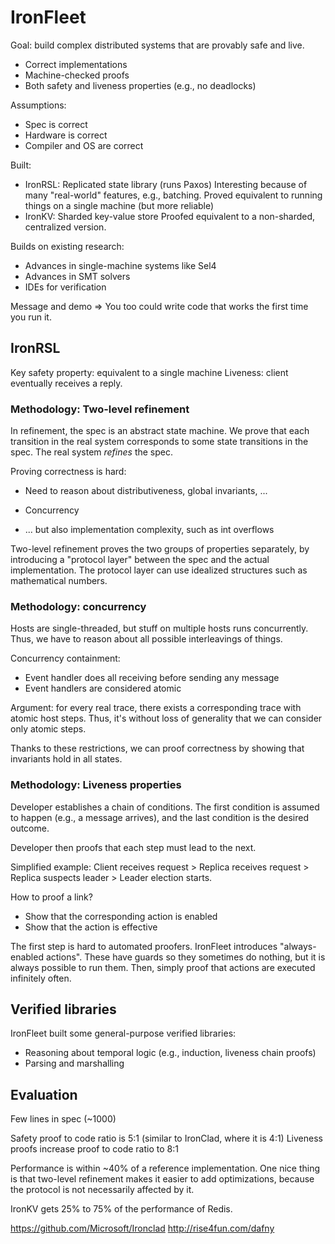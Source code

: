IronFleet
=========

Goal: build complex distributed systems that are provably safe and live.

- Correct implementations
- Machine-checked proofs
- Both safety and liveness properties (e.g., no deadlocks)

Assumptions:

- Spec is correct
- Hardware is correct
- Compiler and OS are correct

Built:

- IronRSL: Replicated state library (runs Paxos)
  Interesting because of many "real-world" features, e.g., batching.
  Proved equivalent to running things on a single machine (but more reliable)
- IronKV: Sharded key-value store
  Proofed equivalent to a non-sharded, centralized version.

Builds on existing research:

- Advances in single-machine systems like Sel4
- Advances in SMT solvers
- IDEs for verification

Message and demo => You too could write code that works the first time you run
it.

IronRSL
-------

Key safety property: equivalent to a single machine
Liveness: client eventually receives a reply.

### Methodology: Two-level refinement

In refinement, the spec is an abstract state machine. We prove that each
transition in the real system corresponds to some state transitions in the spec.
The real system *refines* the spec.

Proving correctness is hard:

- Need to reason about distributiveness, global invariants, ...
- Concurrency

- ... but also implementation complexity, such as int overflows

Two-level refinement proves the two groups of properties separately, by
introducing a "protocol layer" between the spec and the actual implementation.
The protocol layer can use idealized structures such as mathematical numbers.

### Methodology: concurrency

Hosts are single-threaded, but stuff on multiple hosts runs concurrently. Thus,
we have to reason about all possible interleavings of things.

Concurrency containment:

- Event handler does all receiving before sending any message
- Event handlers are considered atomic

Argument: for every real trace, there exists a corresponding trace with atomic
host steps. Thus, it's without loss of generality that we can consider only
atomic steps.

Thanks to these restrictions, we can proof correctness by showing that
invariants hold in all states.

### Methodology: Liveness properties

Developer establishes a chain of conditions. The first condition is assumed to
happen (e.g., a message arrives), and the last condition is the desired outcome.

Developer then proofs that each step must lead to the next.

Simplified example: Client receives request > Replica receives request > Replica
suspects leader > Leader election starts.

How to proof a link?

- Show that the corresponding action is enabled
- Show that the action is effective

The first step is hard to automated proofers. IronFleet introduces
"always-enabled actions". These have guards so they sometimes do nothing, but
it is always possible to run them. Then, simply proof that actions are executed
infinitely often.


Verified libraries
------------------

IronFleet built some general-purpose verified libraries:

- Reasoning about temporal logic (e.g., induction, liveness chain proofs)
- Parsing and marshalling


Evaluation
----------

Few lines in spec (~1000)

Safety proof to code ratio is 5:1 (similar to IronClad, where it is 4:1)
Liveness proofs increase proof to code ratio to 8:1

Performance is within ~40% of a reference implementation. One nice thing is that
two-level refinement makes it easier to add optimizations, because the protocol
is not necessarily affected by it.

IronKV gets 25% to 75% of the performance of Redis.

<https://github.com/Microsoft/Ironclad>
<http://rise4fun.com/dafny>
